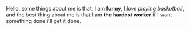 Hello, some things about me is that, I am **funny**, I *love playing basketball*, and the best thing about me is that I am **the hardest worker** if I want something done i'll get it done.